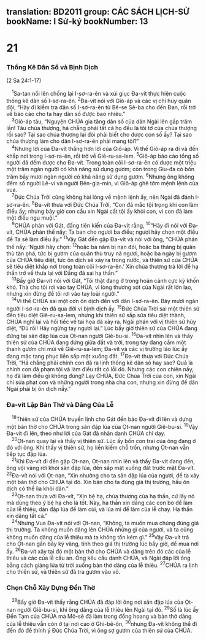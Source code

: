 translation: BD2011
group: CÁC SÁCH LỊCH-SỬ
bookName: I Sử-ký 
bookNumber: 13
-------

<div class="title"><h1>21</h1><h3>Thống Kê Dân Số và Bịnh Dịch</h3><p>(2 Sa 24:1-17)</p></div>
<span class="verse 1su_21_1"> <sup>1</sup>Sa-tan nổi lên chống lại I-sơ-ra-ên và xúi giục Ða-vít thực hiện cuộc thống kê dân số I-sơ-ra-ên. </span>
<span class="verse 1su_21_2"><sup>2</sup>Ða-vít nói với Giô-áp và các vị chỉ huy quân đội, “Hãy đi kiểm tra dân số I-sơ-ra-ên từ Bê-se Sê-ba cho đến Ðan, rồi trở về báo cáo cho ta hay dân số được bao nhiêu.”<br/></span>
<span class="verse 1su_21_3"> <sup>3</sup>Giô-áp tâu, “Nguyện CHÚA gia tăng dân số của dân Ngài lên gấp trăm lần! Tâu chúa thượng, há chẳng phải tất cả họ đều là tôi tớ của chúa thượng rồi sao? Tại sao chúa thượng lại đòi phải biết cho được con số ấy? Tại sao chúa thượng làm cho dân I-sơ-ra-ên phải mang tội?”<br/></span>
<span class="verse 1su_21_4"> <sup>4</sup>Nhưng lời của Ða-vít thắng hơn lời của Giô-áp. Vì thế Giô-áp ra đi và đến khắp nơi trong I-sơ-ra-ên, rồi trở về Giê-ru-sa-lem. </span>
<span class="verse 1su_21_5"><sup>5</sup>Giô-áp báo cáo tổng số người đã đếm được cho Ða-vít. Trong toàn cõi I-sơ-ra-ên có được một triệu một trăm ngàn người có khả năng sử dụng gươm; còn trong Giu-đa có bốn trăm bảy mươi ngàn người có khả năng sử dụng gươm. </span>
<span class="verse 1su_21_6"><sup>6</sup>Nhưng ông không đếm số người Lê-vi và người Bên-gia-min, vì Giô-áp ghê tởm mệnh lệnh của vua.<br/></span>
<span class="verse 1su_21_7"> <sup>7</sup>Ðức Chúa Trời cũng không hài lòng về mệnh lệnh ấy, nên Ngài đã đánh I-sơ-ra-ên. </span>
<span class="verse 1su_21_8"><sup>8</sup>Ða-vít thưa với Ðức Chúa Trời, “Con đã mắc tội trọng khi con làm điều ấy; nhưng bây giờ con cầu xin Ngài cất tội ấy khỏi con, vì con đã làm một điều ngu muội.”<br/></span>
<span class="verse 1su_21_9"> <sup>9</sup>CHÚA phán với Gát, đấng tiên kiến của Ða-vít rằng, </span>
<span class="verse 1su_21_10"><sup>10</sup>“Hãy đi nói với Ða-vít, CHÚA phán thế nầy: Ta ban cho ngươi ba điều; ngươi hãy chọn một điều để Ta sẽ làm điều ấy.” </span>
<span class="verse 1su_21_11"><sup>11</sup>Vậy Gát đến gặp Ða-vít và nói với ông, “CHÚA phán thế nầy: ‘Ngươi hãy chọn: </span>
<span class="verse 1su_21_12"><sup>12</sup>hoặc ba năm bị nạn đói, hoặc ba tháng bị quân thù tàn phá, tức bị gươm của quân thù truy nã ngươi, hoặc ba ngày bị gươm của CHÚA tiêu diệt, tức ôn dịch sẽ xảy ra trong nước, và thiên sứ của CHÚA sẽ tiêu diệt khắp nơi trong toàn cõi I-sơ-ra-ên.’ Xin chúa thượng trả lời để hạ thần trở về thưa lại với Ðấng đã sai hạ thần.”<br/></span>
<span class="verse 1su_21_13"> <sup>13</sup>Bấy giờ Ða-vít nói với Gát, “Tôi thật đang ở trong hoàn cảnh cực kỳ khốn khó. Thà cho tôi rơi vào tay CHÚA, vì lòng thương xót của Ngài rất lớn lao, nhưng xin đừng để tôi rơi vào tay loài người.”<br/></span>
<span class="verse 1su_21_14"> <sup>14</sup>Vì thế CHÚA sai một cơn ôn dịch đến với dân I-sơ-ra-ên. Bảy mươi ngàn người I-sơ-ra-ên đã qua đời vì bịnh dịch ấy. </span>
<span class="verse 1su_21_15"><sup>15</sup>Ðức Chúa Trời sai một thiên sứ đến tiêu diệt Giê-ru-sa-lem, nhưng khi thiên sứ sắp sửa tiêu diệt thành, CHÚA nghĩ lại và hối tiếc về tai họa đã xảy ra. Ngài phán với vị thiên sứ hủy diệt, “Ðủ rồi! Hãy ngừng tay ngươi lại.” Lúc bấy giờ thiên sứ của CHÚA đang đứng tại sân đập lúa của Ọt-nan người Giê-bu-si. </span>
<span class="verse 1su_21_16"><sup>16</sup>Ða-vít nhìn lên và thấy thiên sứ của CHÚA đang đứng giữa đất và trời, trong tay đang cầm một thanh gươm chỉ mũi về Giê-ru-sa-lem; Ða-vít và các vị trưởng lão lúc ấy đang mặc tang phục liền sấp mặt xuống đất. </span>
<span class="verse 1su_21_17"><sup>17</sup>Ða-vít thưa với Ðức Chúa Trời, “Há chẳng phải chính con đã ra lịnh thống kê dân số hay sao? Quả là chính con đã phạm tội và làm điều rất có lỗi đó. Nhưng các con chiên nầy, họ đã làm điều gì không đúng? Lạy CHÚA, Ðức Chúa Trời của con, xin Ngài chỉ sửa phạt con và những người trong nhà cha con, nhưng xin đừng để dân Ngài phải bị ôn dịch nầy.”<br/></span>
<div class="title"><h3>Ða-vít Lập Bàn Thờ và Dâng Của Lễ</h3></div>
<span class="verse 1su_21_18"> <sup>18</sup>Thiên sứ của CHÚA truyền lịnh cho Gát đến bảo Ða-vít đi lên và dựng một bàn thờ cho CHÚA trong sân đập lúa của Ọt-nan người Giê-bu-si. </span>
<span class="verse 1su_21_19"><sup>19</sup>Vậy Ða-vít đi lên, theo như lời của Gát đã nhân danh CHÚA chỉ dạy.<br/></span>
<span class="verse 1su_21_20"> <sup>20</sup>Ọt-nan quay lại và thấy vị thiên sứ. Lúc ấy bốn con trai của ông đang ở đó với ông. Khi thấy vị thiên sứ, họ liền kiếm chỗ trốn, nhưng Ọt-nan vẫn tiếp tục đập lúa.<br/></span>
<span class="verse 1su_21_21"> <sup>21</sup>Khi Ða-vít đi đến gặp Ọt-nan, Ọt-nan nhìn lên và thấy Ða-vít đang đến, ông vội vàng rời khỏi sân đập lúa, đến sấp mặt xuống đất trước mặt Ða-vít. </span>
<span class="verse 1su_21_22"><sup>22</sup>Ða-vít nói với Ọt-nan, “Xin nhường cho ta sân đập lúa của ngươi, để ta xây một bàn thờ cho CHÚA tại đó. Xin bán cho ta đúng giá thị trường, hầu ôn dịch có thể lìa khỏi dân.”<br/></span>
<span class="verse 1su_21_23"> <sup>23</sup>Ọt-nan thưa với Ða-vít, “Xin bệ hạ, chúa thượng của hạ thần, cứ lấy nó mà dùng theo ý bệ hạ cho là tốt. Này, hạ thần xin dâng các con bò để làm của lễ thiêu, dàn đập lúa để làm củi, và lúa mì để làm của lễ chay. Hạ thần xin dâng tất cả.”<br/></span>
<span class="verse 1su_21_24"> <sup>24</sup>Nhưng Vua Ða-vít nói với Ọt-nan, “Không, ta muốn mua chúng đúng giá thị trường. Ta không muốn dâng lên CHÚA những gì của ngươi, và ta cũng không muốn dâng của lễ thiêu mà ta không tốn kém gì.” </span>
<span class="verse 1su_21_25"><sup>25</sup>Vậy Ða-vít trả cho Ọt-nan gần bảy ký vàng, tính theo giá thị trường lúc bấy giờ, để mua nơi ấy. </span>
<span class="verse 1su_21_26"><sup>26</sup>Ða-vít xây tại đó một bàn thờ cho CHÚA và dâng trên đó các của lễ thiêu và các của lễ cầu an. Ông kêu cầu danh CHÚA, và Ngài đáp lời ông bằng cách giáng lửa từ trời xuống bàn thờ dâng của lễ thiêu. </span>
<span class="verse 1su_21_27"><sup>27</sup>CHÚA ra lịnh cho thiên sứ, và thiên sứ đã tra gươm vào vỏ.<br/></span>
<div class="title"><h3>Chọn Chỗ Xây Dựng Ðền Thờ</h3></div>
<span class="verse 1su_21_28"> <sup>28</sup>Bấy giờ Ða-vít thấy rằng CHÚA đã đáp lời ông nơi sân đập lúa của Ọt-nan người Giê-bu-si, khi ông dâng của lễ thiêu lên Ngài tại đó. </span>
<span class="verse 1su_21_29"><sup>29</sup>Số là lúc ấy Ðền Tạm của CHÚA mà Mô-sê đã làm trong đồng hoang và bàn thờ dâng của lễ thiêu vẫn còn ở tại nơi cao ở Ghi-bê-ôn, </span>
<span class="verse 1su_21_30"><sup>30</sup>nhưng Ða-vít không thể đi đến đó để thỉnh ý Ðức Chúa Trời, vì ông sợ gươm của thiên sứ của CHÚA.<br/></span>
